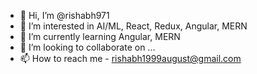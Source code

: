 - 👋 Hi, I’m @rishabh971
- 👀 I’m interested in AI/ML, React, Redux, Angular, MERN
- 🌱 I’m currently learning Angular, MERN
- 💞️ I’m looking to collaborate on ...
- 📫 How to reach me - rishabh1999august@gmail.com

<!---
rishabh971/rishabh971 is a ✨ special ✨ repository because its `README.md` (this file) appears on your GitHub profile.
You can click the Preview link to take a look at your changes.
--->
